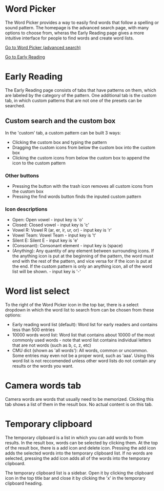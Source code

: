 # Word Picker

The Word Picker provides a way to easily find words that follow a spelling or sound pattern. The homepage is the advanced search page, with many options to choose from, wheras the Early Reading page gives a more intuitive interface for people to find words and create word lists.

[Go to Word Picker (advanced search)](http://www.thewordpicker.com)

[Go to Early Reading](http://www.thewordpicker.com/earlyreading)



# Early Reading
The Early Reading page consists of tabs that have patterns on them, which are labeled by the category of the pattern. One additional tab is the custom tab, in which custom patterns that are not one of the presets can be searched.

## Custom search and the custom box
In the 'custom' tab, a custom pattern can be built 3 ways:

- Clicking the custom box and typing the pattern
- Dragging the custom icons from below the custom box into the custom box
- Clicking the custom icons from below the custom box to append the icon to the custom pattern

### Other buttons
- Pressing the button with the trash icon removes all custom icons from the custom box
- Pressing the find words button finds the inputed custom pattern

### Icon descriptions
- Open: Open vowel - input key is 'o'
- Closed: Closed vowel - input key is 'c'
- Vowel R: Vowel R (ar, er, ir, ur, or) - input key is 'r'
- Vowel Team: Vowel Team - input key is 't'
- Silent E: Silent E - input key is 'e'
- (Consonant): Consonant element - input key is (space)
- (Anything): Any quantity of any element between surrounding icons. If the anything icon is put at the beginning of the pattern, the word must end with the rest of the pattern, and vice versa for if the icon is put at the end. If the custom pattern is only an anything icon, all of the word list will be shown. - input key is '-'


# Word list select
To the right of the Word Picker icon in the top bar, there is a select dropdown in which the word list to search from can be chosen from these options:

- Early reading word list (default): Word list for early readers and contains less than 500 entries
- 10000 words word list: Word list that contains about 10000 of the most commonly used words - note that word list contains individual letters that are not words (such as b, c, z, etc)
- CMU dict (shown as 'all words'): All words, common or uncommon. Some entries may even not be a proper word, such as 'aaa'. Using this word list is not reccomended unless other word lists do not contain any results or the words you want.

# Camera words tab
Camera words are words that usually need to be memorized. Clicking this tab shows a list of them in the result box. No actual content is on this tab.

# Temporary clipboard
The temporary clipboard is a list in which you can add words to from results. In the result box, words can be selected by clicking them. At the top of the result box, there is a add icon and delete icon. Pressing the add icon adds the selected words into the temporary clipboard list. If no words are selected, pressing the add icon adds all of the words into the temporary clipboard.

The temporary clipboard list is a sidebar. Open it by clicking the clipboard icon in the top title bar and close it by clicking the 'x' in the temporary clipboard heading.
